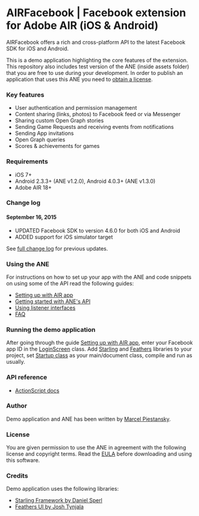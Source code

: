 # AIRFacebook | Facebook extension for Adobe AIR (iOS & Android)

AIRFacebook offers a rich and cross-platform API to the latest Facebook SDK for iOS and Android.

This is a demo application highlighting the core features of the extension. This repository also includes test version of the ANE (inside assets folder) that you are free to use during your development. In order to publish an application that uses this ANE you need to [obtain a license](https://gumroad.com/l/airFB).

### Key features

* User authentication and permission management
* Content sharing (links, photos) to Facebook feed or via Messenger
* Sharing custom Open Graph stories
* Sending Game Requests and receiving events from notifications
* Sending App invitations
* Open Graph queries
* Scores & achievements for games

### Requirements

* iOS 7+
* Android 2.3.3+ (ANE v1.2.0), Android 4.0.3+ (ANE v1.3.0)
* Adobe AIR 18+

### Change log

#### September 16, 2015

* UPDATED Facebook SDK to version 4.6.0 for both iOS and Android
* ADDED support for iOS simulator target

See [full change log](http://nativeextensions.marpies.com/facebook/changelog.txt) for previous updates.

### Using the ANE

For instructions on how to set up your app with the ANE and code snippets on using some of the API read the following guides:
* [Setting up with AIR app](http://marpies.com/2015/09/setup-adobe-air-with-facebook/)
* [Getting started with ANE's API](http://marpies.com/2015/09/getting-started-with-airfacebook-api/)
* [Using listener interfaces](http://marpies.com/2015/09/using-airfacebook-listener-interfaces/)
* [FAQ](http://marpies.com/2015/09/airfacebook-faq/)

### Running the demo application

After going through the guide [Setting up with AIR app](http://marpies.com/2015/09/setup-adobe-air-with-facebook/), enter your Facebook app ID in the [LoginScreen](src/com/marpies/demo/facebook/screens/LoginScreen.as#L61) class. Add [Starling](http://gamua.com/starling/) and [Feathers](http://feathersui.com) libraries to your project, set [Startup class](https://github.com/marpies/AIRFacebook-ANE/blob/master/src/Startup.as) as your main/document class, compile and run as usually.

### API reference

* [ActionScript docs](http://nativeextensions.marpies.com/facebook/docs/)

### Author

Demo application and ANE has been written by [Marcel Piestansky](http://marpies.com).

### License

You are given permission to use the ANE in agreement with the following license and copyright terms.
Read the [EULA](LICENSE.txt) before downloading and using this software.

### Credits

Demo application uses the following libraries:
* [Starling Framework by Daniel Sperl](https://twitter.com/PrimaryFeather)
* [Feathers UI by Josh Tynjala](https://twitter.com/joshtynjala)
